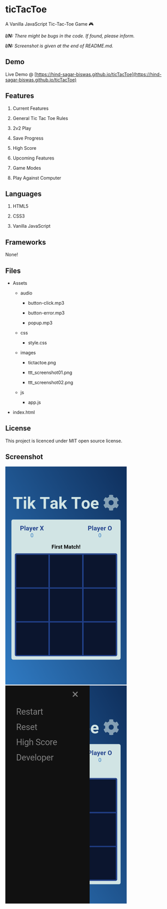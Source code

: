 # ticTacToe

A Vanilla JavaScript Tic-Tac-Toe Game 🎮

***I/N:** There might be bugs in the code. If found, please inform.*

***I/N:** Screenshot is given at the end of README.md.*

## Demo

Live Demo @ [https://hind-sagar-biswas.github.io/ticTacToe](https://hind-sagar-biswas.github.io/ticTacToe)

## Features

1. Current Features
 
  1. General Tic Tac Toe Rules
 
  1. 2v2 Play
 
  1. Save Progress
 
  1. High Score

1. Upcoming Features
 
  1. Game Modes
 
  1. Play Against Computer

## Languages

1. HTML5

1. CSS3

1. Vanilla JavaScript

## Frameworks

None!

## Files

* Assets
 
  * audio
  
    * button-click.mp3
  
    * button-error.mp3
  
    * popup.mp3
 
  * css
  
    * style.css
 
  * images
  
    * tictactoe.png
  
    * ttt_screenshot01.png
  
    * ttt_screenshot02.png
 
  * js
  
    * app.js

* index.html

## License

This project is licenced under MIT open source license.

## Screenshot

![Screenshot 01](https://github.com/hind-sagar-biswas/ticTacToe/blob/main/assets/images/ttt_screenshot01.png)
![Screenshot 02](https://github.com/hind-sagar-biswas/ticTacToe/blob/main/assets/images/ttt_screenshot02.png)
